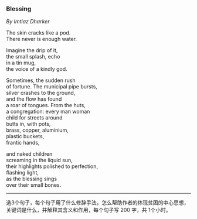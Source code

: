 
### **Blessing**  
*By Imtiaz Dharker*  

The skin cracks like a pod.  
There never is enough water.  

Imagine the drip of it,  
the small splash, echo  
in a tin mug,  
the voice of a kindly god.  

Sometimes, the sudden rush  
of fortune. The municipal pipe bursts,  
silver crashes to the ground,  
and the flow has found  
a roar of tongues. From the huts,  
a congregation: every man woman  
child for streets around  
butts in, with pots,  
brass, copper, aluminium,  
plastic buckets,  
frantic hands,  

and naked children  
screaming in the liquid sun,  
their highlights polished to perfection,  
flashing light,  
as the blessing sings  
over their small bones.  

---

选3个句子，每个句子用了什么修辞手法，怎么帮助作者的体现贫困的中心思想，关键词是什么，并解释其含义和作用，每个句子写 200 字，共 1个小时。
